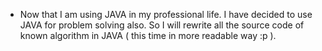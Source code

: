 * Now that I am using JAVA in my professional life. I have decided to use JAVA for problem solving also. So I will rewrite all the source code of known algorithm in JAVA ( this time in more readable way :p ).
